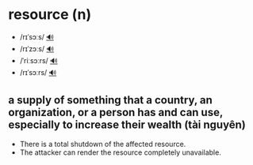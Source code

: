 # resource (n)

- /rɪˈsɔːs/ [🔊](https://www.oxfordlearnersdictionaries.com/media/english/uk_pron/r/res/resou/resource__gb_1.mp3)
- /rɪˈzɔːs/ [🔊](https://www.oxfordlearnersdictionaries.com/media/english/uk_pron/r/res/resou/resource__gb_4.mp3)
- /ˈriːsɔːrs/ [🔊](https://www.oxfordlearnersdictionaries.com/media/english/us_pron/r/res/resou/resource__us_1_rr.mp3)
- /rɪˈsɔːrs/ [🔊](https://www.oxfordlearnersdictionaries.com/media/english/us_pron/r/res/resou/resource__us_2_rr.mp3)

## a supply of something that a country, an organization, or a person has and can use, especially to increase their wealth (tài nguyên)

- There is a total shutdown of the affected resource.
- The attacker can render the resource completely unavailable.